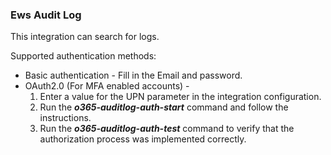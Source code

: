 ### Ews Audit Log
This integration can search for logs.

Supported authentication methods:

- Basic authentication - Fill in the Email and password.
- OAuth2.0 (For MFA enabled accounts) -
    1. Enter a value for the UPN parameter in the integration configuration.
    2. Run the ***o365-auditlog-auth-start*** command and follow the instructions.
    3. Run the ***o365-auditlog-auth-test*** command to verify that the authorization process was implemented correctly.
